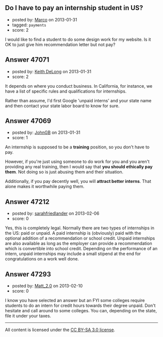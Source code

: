 ## Do I have to pay an internship student in US?

- posted by: [Marco](https://stackexchange.com/users/-1/18415-marco) on 2013-01-31
- tagged: `payments`
- score: 2

I would like to find a student to do some design work for my website. Is it OK to just give him recommendation letter but not pay?


## Answer 47071

- posted by: [Keith DeLong](https://stackexchange.com/users/-1/888-keith-delong) on 2013-01-31
- score: 2

It depends on where you conduct business. In California, for instance, we have a list of specific rules and qualifications for internships. 

Rather than assume, I'd first Google 'unpaid interns' and your state name and then contact your state labor board to know for sure.


## Answer 47069

- posted by: [JohnGB](https://stackexchange.com/users/-1/9668-johngb) on 2013-01-31
- score: 1

An internship is supposed to be a **training** position, so you don't have to pay.

However, if you're just using someone to do work for you and you aren't providing any real training, then I would say that **you should ethically pay them**.  Not doing so is just abusing them and their situation.

Additionally, if you pay decently well, you will **attract better interns**.  That alone makes it worthwhile paying them.


## Answer 47212

- posted by: [sarahfriedlander](https://stackexchange.com/users/-1/21526-sarahfriedlander) on 2013-02-06
- score: 0

Yes, this is completely legal.  Normally there are two types of internships in the US: paid or unpaid.  A paid internship is (obviously) paid with the optional addition of a recommendation or school credit.  Unpaid internships are also available as long as the employer can provide a recommendation which is convertible into school credit.  Depending on the performance of an intern, unpaid internships may include a small stipend at the end for congratulations on a work well done.


## Answer 47293

- posted by: [Matt_2.0](https://stackexchange.com/users/-1/22401-matt-2-0) on 2013-02-10
- score: 0

I know you have selected an answer but an FYI some colleges require students to do an intern for credit hours towards their degree unpaid.  Don't hesitate and call around to some colleges.  You can, depending on the state, file it under your taxes.



---

All content is licensed under the [CC BY-SA 3.0 license](https://creativecommons.org/licenses/by-sa/3.0/).
